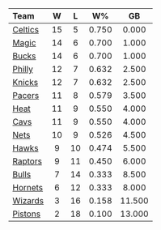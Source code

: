 | Team                            |  W  |  L  |  W%   |   GB   |
|:--------------------------------|:---:|:---:|:-----:|:------:|
| [Celtics](/r/bostonceltics)     | 15  |  5  | 0.750 | 0.000  |
| [Magic](/r/OrlandoMagic)        | 14  |  6  | 0.700 | 1.000  |
| [Bucks](/r/MkeBucks)            | 14  |  6  | 0.700 | 1.000  |
| [Philly](/r/sixers)             | 12  |  7  | 0.632 | 2.500  |
| [Knicks](/r/NYKnicks)           | 12  |  7  | 0.632 | 2.500  |
| [Pacers](/r/pacers)             | 11  |  8  | 0.579 | 3.500  |
| [Heat](/r/heat)                 | 11  |  9  | 0.550 | 4.000  |
| [Cavs](/r/clevelandcavs)        | 11  |  9  | 0.550 | 4.000  |
| [Nets](/r/GoNets)               | 10  |  9  | 0.526 | 4.500  |
| [Hawks](/r/AtlantaHawks)        |  9  | 10  | 0.474 | 5.500  |
| [Raptors](/r/torontoraptors)    |  9  | 11  | 0.450 | 6.000  |
| [Bulls](/r/chicagobulls)        |  7  | 14  | 0.333 | 8.500  |
| [Hornets](/r/CharlotteHornets)  |  6  | 12  | 0.333 | 8.000  |
| [Wizards](/r/washingtonwizards) |  3  | 16  | 0.158 | 11.500 |
| [Pistons](/r/DetroitPistons)    |  2  | 18  | 0.100 | 13.000 |